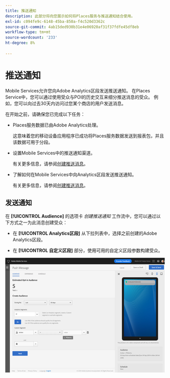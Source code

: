 ```yaml
---
title: 推送通知
description: 此部分将向您展示如何将Places服务与推送通知结合使用。
exl-id: c094fe9c-6148-45ba-850a-f4c520d3362c
source-git-commit: 4ab15ded930b31e4e06920af31f37fdfe45df8eb
workflow-type: tm+mt
source-wordcount: '233'
ht-degree: 8%

---
```


# 推送通知

Mobile Services允许您向Adobe Analytics区段发送推送通知。 在Places Service中，您可以通过使用受众与POI的历史交互来细分推送消息的受众。 例如，您可以向过去30天内访问过您某个商店的用户发送消息。

在开始之前，请确保您已完成以下任务：

* Places服务数据已由Adobe Analytics处理。

   这意味着您的移动设备应用程序已成功将Places服务数据发送到报表包，并且该数据可用于分段。

* 设置Mobile Services中的推送通知渠道。

   有关更多信息，请参阅[创建推送消息](https://docs.adobe.com/content/help/en/mobile-services/using/manage-app-settings-ug/configuring-app/prerequisites-push-messaging.html)。

* 了解如何在Mobile Services中向Analytics区段发送推送通知。

   有关更多信息，请参阅[创建推送消息](https://docs.adobe.com/content/help/en/mobile-services/using/messaging-ug/push-messages/t-create-push-message.html)。

## 发送通知

在 **[!UICONTROL Audience]** 的选项卡 *创建推送通知* 工作流中，您可以通过以下方式之一为此消息创建受众：

* 在 **[!UICONTROL Analytics区段]** 从下拉列表中，选择之前创建的Adobe Analytics区段。

* 在 **[!UICONTROL 自定义区段]** 部分，使用可用的自定义区段参数构建受众。

![设置推送消息](/help/assets/push-set-up.png)
